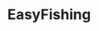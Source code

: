 ---
layout: default
title: EasyFishing
nav_order: 3
has_children: true
permalink: /docs/easyfishing
---